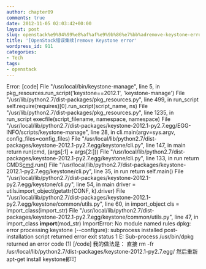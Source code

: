 ```yaml
---
author: chapter09
comments: true
date: 2012-11-05 02:03:42+00:00
layout: post
slug: openstack%e9%94%99%e8%af%af%e9%9b%86%e7%bb%adremove-keystone-error
title: '[OpenStack错误集续]remove Keystone error'
wordpress_id: 911
categories:
- Tech
tags:
- openstack
---
```


Error:
[code]
 File "/usr/local/bin/keystone-manage", line 5, in <module>
    pkg_resources.run_script('keystone==2012.1', 'keystone-manage')
  File "/usr/lib/python2.7/dist-packages/pkg_resources.py", line 499, in run_script
    self.require(requires)[0].run_script(script_name, ns)
  File "/usr/lib/python2.7/dist-packages/pkg_resources.py", line 1235, in run_script
    execfile(script_filename, namespace, namespace)
  File "/usr/local/lib/python2.7/dist-packages/keystone-2012.1-py2.7.egg/EGG-INFO/scripts/keystone-manage", line 28, in <module>
    cli.main(argv=sys.argv, config_files=config_files)
  File "/usr/local/lib/python2.7/dist-packages/keystone-2012.1-py2.7.egg/keystone/cli.py", line 147, in main
    return run(cmd, (args[:1] + args[2:]))
  File "/usr/local/lib/python2.7/dist-packages/keystone-2012.1-py2.7.egg/keystone/cli.py", line 133, in run
    return CMDS[cmd](argv=args).run()
  File "/usr/local/lib/python2.7/dist-packages/keystone-2012.1-py2.7.egg/keystone/cli.py", line 35, in run
    return self.main()
  File "/usr/local/lib/python2.7/dist-packages/keystone-2012.1-py2.7.egg/keystone/cli.py", line 54, in main
    driver = utils.import_object(getattr(CONF, k).driver)
  File "/usr/local/lib/python2.7/dist-packages/keystone-2012.1-py2.7.egg/keystone/common/utils.py", line 60, in import_object
    cls = import_class(import_str)
  File "/usr/local/lib/python2.7/dist-packages/keystone-2012.1-py2.7.egg/keystone/common/utils.py", line 47, in import_class
    __import__(mod_str)
ImportError: No module named rules
dpkg: error processing keystone (--configure):
 subprocess installed post-installation script returned error exit status 1
E: Sub-process /usr/bin/dpkg returned an error code (1)
[/code]
我的做法是：
直接
 rm -fr /usr/local/lib/python2.7/dist-packages/keystone-2012.1-py2.7.egg/
然后重新apt-get install keystone即可




